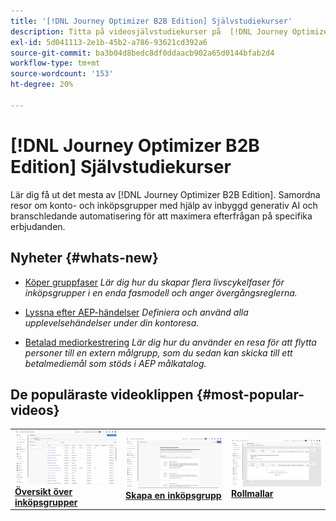 ```yaml
---
title: '[!DNL Journey Optimizer B2B Edition] Självstudiekurser'
description: Titta på videosjälvstudiekurser på  [!DNL Journey Optimizer B2B Edition]. Förbättra er förståelse för hur ni kan samordna kontouppgifter och köpa gruppresor med mera.
exl-id: 5d041113-2e1b-45b2-a786-93621cd392a6
source-git-commit: ba3b04d8bedc8df0ddaacb902a65d0144bfab2d4
workflow-type: tm+mt
source-wordcount: '153'
ht-degree: 20%

---
```


# [!DNL Journey Optimizer B2B Edition] Självstudiekurser

Lär dig få ut det mesta av [!DNL Journey Optimizer B2B Edition]. Samordna resor om konto- och inköpsgrupper med hjälp av inbyggd generativ AI och branschledande automatisering för att maximera efterfrågan på specifika erbjudanden.

## Nyheter {#whats-new}

* [Köper gruppfaser](/help/buying-groups/buying-group-stages.md)
  _Lär dig hur du skapar flera livscykelfaser för inköpsgrupper i en enda fasmodell och anger övergångsreglerna._

* [Lyssna efter AEP-händelser](/help/account-journeys/journey-nodes/listen-for-aep-events.md)
  _Definiera och använd alla upplevelsehändelser under din kontoresa._

* [Betalad mediorkestrering](/help/account-journeys/journey-nodes/paid-media-orchestration.md)
  _Lär dig hur du använder en resa för att flytta personer till en extern målgrupp, som du sedan kan skicka till ett betalmediemål som stöds i AEP målkatalog._

## De populäraste videoklippen {#most-popular-videos}

<table>
<tr>
<td>
<a href="/help/buying-groups/buying-groups-overview.md"><img alt="miniatyrbild för videon&quot;Översikt över inköpsgrupper&quot;" src="assets/buying-groups-overview.png"></a>
<div><a href="/help/buying-groups/buying-groups-overview.md"><strong>Översikt över inköpsgrupper</strong></a></div>
</td>
<td>
<a href="/help/buying-groups/create-a-buying-group.md"><img alt="miniatyrbild för videon&quot;Skapa en inköpsgrupp&quot;" src="assets/create-a-buying-group.png"></a>
<div><a href="/help/buying-groups/create-a-buying-group.md"><strong>Skapa en inköpsgrupp</strong></a></div>
</td>
<td>
<a href="/help/buying-groups/role-templates.md"><img alt="miniatyrbild för videon Rollmallar" src="assets/role-templates.png" /></a>
<div><a href="/help/buying-groups/role-templates.md"><strong>Rollmallar</strong></a></div>
</td>
</tr>
</table>
